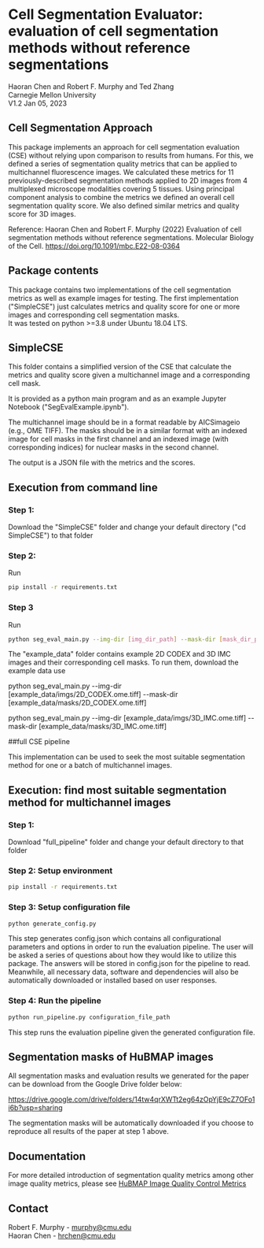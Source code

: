 # Cell Segmentation Evaluator: evaluation of cell segmentation methods without reference segmentations
Haoran Chen and Robert F. Murphy and Ted Zhang\
Carnegie Mellon University\
V1.2 Jan 05, 2023

## Cell Segmentation Approach
This package implements an approach for cell segmentation evaluation (CSE) without relying upon comparison to results from humans. 
For this, we defined a series of segmentation quality metrics that can be applied to multichannel fluorescence images. 
We calculated these metrics for 11 previously-described segmentation methods applied to 2D images from 4 multiplexed microscope modalities covering 5 tissues. 
Using principal component analysis to combine the metrics we defined an overall cell segmentation quality score.
We also defined similar metrics and quality score for 3D images.

Reference: Haoran Chen and Robert F. Murphy (2022) Evaluation of cell segmentation methods without reference segmentations. Molecular Biology of the Cell.  https://doi.org/10.1091/mbc.E22-08-0364

## Package contents
This package contains two implementations of the cell segmentation metrics as well as example images for testing.  The first implementation ("SimpleCSE") just calculates metrics and quality score for one or more images and corresponding cell segmentation masks.  
It was tested on python >=3.8 under Ubuntu 18.04 LTS.

## SimpleCSE

This folder contains a simplified version of the CSE that calculate the metrics and quality score given a multichannel image and a corresponding cell mask.  

It is provided as a python main program and as an example Jupyter Notebook ("SegEvalExample.ipynb").

The multichannel image should be in a format readable by AICSimageio (e.g., OME TIFF).  The masks should be in a similar format with an indexed image for cell masks in the first channel and an indexed image (with corresponding indices) for nuclear masks in the second channel.

The output is a JSON file with the metrics and the scores.

## Execution from command line
### Step 1:
Download the "SimpleCSE" folder and change your default directory ("cd SimpleCSE") to that folder
### Step 2:
Run
```bash
pip install -r requirements.txt 
```
### Step 3
Run
```bash
python seg_eval_main.py --img-dir [img_dir_path] --mask-dir [mask_dir_path]
```
The "example_data" folder contains example 2D CODEX and 3D IMC images and their corresponding cell masks.  To run them, download the example data use  

python seg_eval_main.py --img-dir [example_data/imgs/2D_CODEX.ome.tiff] --mask-dir [example_data/masks/2D_CODEX.ome.tiff]

python seg_eval_main.py --img-dir [example_data/imgs/3D_IMC.ome.tiff] --mask-dir [example_data/masks/3D_IMC.ome.tiff]


##full CSE pipeline

This implementation can be used to seek the most suitable segmentation method for one or a batch of multichannel images.

## Execution: find most suitable segmentation method for multichannel images
### Step 1:
Download "full_pipeline" folder and change your default directory to that folder
### Step 2: Setup environment
```bash
pip install -r requirements.txt 
```

### Step 3: Setup configuration file
```bash
python generate_config.py 
```
This step generates config.json which contains all configurational parameters and options in order to run the evaluation pipeline. The user will be asked a series of questions about how they would like to utilize this package. The answers will be stored in config.json for the pipeline to read. Meanwhile, all necessary data, software and dependencies will also be automatically downloaded or installed based on user responses.

### Step 4: Run the pipeline
```bash
python run_pipeline.py configuration_file_path
```
This step runs the evaluation pipeline given the generated configuration file.  

## Segmentation masks of HuBMAP images
All segmentation masks and evaluation results we generated for the paper can be download from the Google Drive folder below:

https://drive.google.com/drive/folders/14tw4qrXWTt2eg64zOpYjE9cZ7OFo1i6b?usp=sharing

The segmentation masks will be automatically downloaded if you choose to reproduce all results of the paper at step 1 above.

## Documentation 

For more detailed introduction of segmentation quality metrics among other image quality metrics, please see
[HuBMAP Image Quality Control Metrics](http://hubmap.scs.cmu.edu/wp-content/uploads/2021/09/HuBMAP-Image-Quality-Control-Metrics-v1.5.pdf)


## Contact

Robert F. Murphy - murphy@cmu.edu\
Haoran Chen - hrchen@cmu.edu
